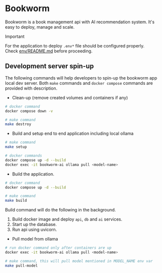 # Bookworm
Bookworm is a book management api with AI recommendation system. It's easy to deploy, manage and scale.

> [!IMPORTANT]  
> For the application to deploy `.env*` file should be configured properly. Check [env/README.md](env/README.md) before proceeding.

## Development server spin-up

The following commands will help developers to spin-up the bookworm app local dev server. Both `make` commands and `docker compose` commands are provided with description.

* Clean-up (remove created volumes and containers if any)
```bash
# docker command
docker compose down -v

# make command
make destroy
```

* Build and setup end to end application including local ollama
```bash
# make command
make setup

# docker commands
docker compose up -d --build
docker exec -it bookworm-ai ollama pull <model-name>
```

* Build the application.
```bash
# docker command
docker compose up -d --build

# make command
make build
```
Build command will do the following in the background.
1. Build docker image and deploy `api`, `db` and `ai` services.
2. Start up the database.
3. Run api using uvicorn.

* Pull model from ollama
```bash
# run docker command only after containers are up
docker exec -it bookworm-ai ollama pull <model-name>

# make command, this will pull model mentioned in MODEL_NAME env var
make pull-model
```
